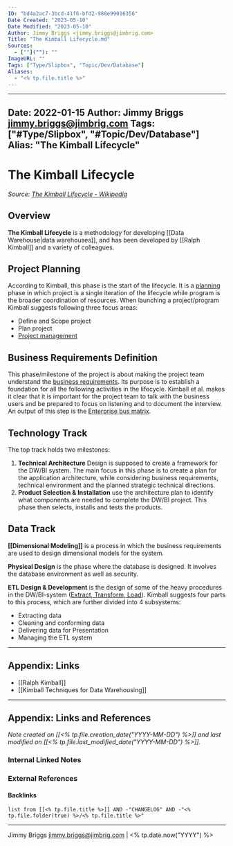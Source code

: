 ```yaml
---
ID: "bd4a2ac7-3bcd-41f6-bfd2-988e99016356"
Date Created: "2023-05-10"
Date Modified: "2023-05-10"
Author: Jimmy Briggs <jimmy.briggs@jimbrig.com>
Title: "The Kimball Lifecycle.md"
Sources: 
  - [""](""): ""
ImageURL: ""
Tags: ["Type/Slipbox", "Topic/Dev/Database"]
Aliases:
  - "<% tp.file.title %>"
---
```


---
Date: 2022-01-15
Author: Jimmy Briggs <jimmy.briggs@jimbrig.com>
Tags: ["#Type/Slipbox", "#Topic/Dev/Database"]
Alias: "The Kimball Lifecycle"
---

# The Kimball Lifecycle

*Source: [The Kimball Lifecycle - Wikipedia](https://en.wikipedia.org/wiki/The_Kimball_Lifecycle)*

## Overview

**The Kimball Lifecycle** is a methodology for developing [[Data Warehouse|data warehouses]], and has been developed by [[Ralph Kimball]] and a variety of colleagues.

## Project Planning

According to Kimball, this phase is the start of the lifecycle. It is a [planning](https://en.wikipedia.org/wiki/Planning "Planning") phase in which project is a single iteration of the lifecycle while program is the broader coordination of resources. When launching a project/program Kimball suggests following three focus areas:

-   Define and Scope project
-   Plan project
-   [Project management](https://en.wikipedia.org/wiki/Project_management)

## Business Requirements Definition

This phase/milestone of the project is about making the project team understand the [business requirements](https://en.wikipedia.org/wiki/Business_requirements "Business requirements"). Its purpose is to establish a foundation for all the following activities in the lifecycle. Kimball et al. makes it clear that it is important for the project team to talk with the business users and be prepared to focus on listening and to document the interview. An output of this step is the [Enterprise bus matrix](https://en.wikipedia.org/wiki/Enterprise_bus_matrix "Enterprise bus matrix").

## Technology Track

The top track holds two milestones:

1.  **Technical Architecture** Design is supposed to create a framework for the DW/BI system. The main focus in this phase is to create a plan for the application architecture, while considering business requirements, technical environment and the planned strategic technical directions.
2.  **Product Selection & Installation** use the architecture plan to identify what components are needed to complete the DW/BI project. This phase then selects, installs and tests the products.

## Data Track

**[[Dimensional Modeling]]** is a process in which the business requirements are used to design dimensional models for the system.

**Physical Design** is the phase where the database is designed. It involves the database environment as well as security.

**ETL Design & Development** is the design of some of the heavy procedures in the DW/BI-system ([Extract, Transform, Load](https://en.wikipedia.org/wiki/Extract,_Transform,_Load "Extract, Transform, Load")). Kimball suggests four parts to this process, which are further divided into 4 subsystems:

-   Extracting data
-   Cleaning and conforming data
-   Delivering data for Presentation
-   Managing the ETL system

***

## Appendix: Links

- [[Ralph Kimball]]
- [[Kimball Techniques for Data Warehousing]]

***

## Appendix: Links and References

*Note created on [[<% tp.file.creation_date("YYYY-MM-DD") %>]] and last modified on [[<% tp.file.last_modified_date("YYYY-MM-DD") %>]].*

### Internal Linked Notes

### External References

#### Backlinks

```dataview
list from [[<% tp.file.title %>]] AND -"CHANGELOG" AND -"<% tp.file.folder(true) %>/<% tp.file.title %>"
```


***

Jimmy Briggs <jimmy.briggs@jimbrig.com> | <% tp.date.now("YYYY") %>